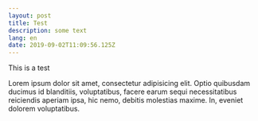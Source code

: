 ```yaml
---
layout: post
title: Test
description: some text
lang: en
date: 2019-09-02T11:09:56.125Z
---
```

This is a test

Lorem ipsum dolor sit amet, consectetur adipisicing elit. Optio quibusdam ducimus id blanditiis, voluptatibus, facere earum sequi necessitatibus reiciendis aperiam ipsa, hic nemo, debitis molestias maxime. In, eveniet dolorem voluptatibus.
